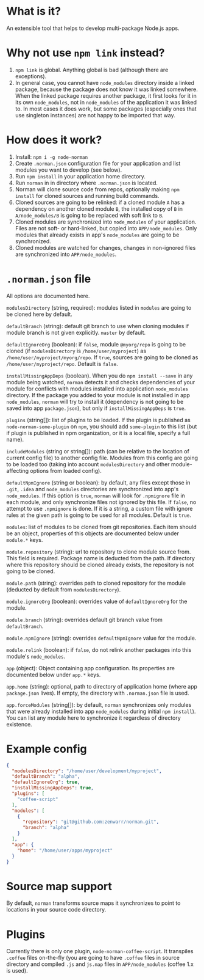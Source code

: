 # What is it?

An extensible tool that helps to develop multi-package Node.js apps.

# Why not use `npm link` instead?

1. `npm link` is global.
   Anything global is bad (although there are exceptions).
2. In general case, you cannot have `node_modules` directory inside a linked package, because the package does not know it was linked somewhere.
   When the linked package requires another package, it first looks for it in its own `node_modules`, not in `node_modules` of the application it was linked to.
   In most cases it does work, but some packages (especially ones that use singleton instances) are not happy to be imported that way.

# How does it work?

1. Install: `npm i -g node-norman`
2. Create `.norman.json` configuration file for your application and list modules you want to develop (see below).
3. Run `npm install` in your application home directory.
4. Run `norman` in in directory where `.norman.json` is located.
5. Norman will clone source code from repos, optionally making `npm install` for cloned sources and running build commands.
6. Cloned sources are going to be relinked: if a cloned module `A` has a dependency on another cloned module `B`, the installed copy of `B` in `A/node_modules/B` is going to be replaced with soft link to `B`.
7. Cloned modules are synchronized into `node_modules` of your application.
  Files are not soft- or hard-linked, but copied into `APP/node_modules`.
  Only modules that already exists in app's `node_modules` are going to be synchronized.
8. Cloned modules are watched for changes, changes in non-ignored files are synchronized into `APP/node_modules`.

# `.norman.json` file

All options are documented here.

`modulesDirectory` (string, required): modules listed in `modules` are going to be cloned here by default.

`defaultBranch` (string): default git branch to use when cloning modules if module branch is not given explicitly. `master` by default.

`defaultIgnoreOrg` (boolean): if `false`, module `@myorg/repo` is going to be cloned (if `modulesDirectory` is `/home/user/myproject`) as `/home/user/myproject/myorg/repo`.
If `true`, sources are going to be cloned as `/home/user/myproject/repo`.
Default is `false`.

`installMissingAppDeps` (boolean). When you do `npm install --save` in any module being watched, `norman` detects it and checks dependencies of your module for conflicts with modules installed into application `node_modules` directory.
If the package you added to your module is not installed in app `node_modules`, `norman` will try to install it (dependency is not going to be saved into app `package.json`), but only if `installMissingAppDeps` is `true`.

`plugins` (string[]): list of plugins to be loaded.
If the plugin is published as `node-norman-some-plugin` on `npm`, you should add `some-plugin` to this list (but if plugin is published in npm organization, or it is a local file, specify a full name).

`includeModules` (string or string[]): path (can be relative to the location of current config file) to another config file.
Modules from this config are going to be loaded too (taking into account `modulesDirectory` and other module-affecting options from loaded config).

`defaultNpmIgnore` (string or boolean): by default, any files except those in `.git`, `.idea` and `node_modules` directories are synchronized into app's `node_modules`.
If this option is `true`, `norman` will look for `.npmignore` file in each module, and only synchronize files not ignored by this file.
If `false`, no attempt to use `.npmignore` is done.
If it is a string, a custom file with ignore rules at the given path is going to be used for all modules.
Default is `true`.

`modules`: list of modules to be cloned from git repositories.
Each item should be an object, properties of this objects are documented below under `module.*` keys.

`module.repository` (string): url to repository to clone module source from.
This field is required.
Package name is deducted from the path.
If directory where this repository should be cloned already exists, the repository is not going to be cloned.

`module.path` (string): overrides path to cloned repository for the module (deducted by default from `modulesDirectory`).

`module.ignoreOrg` (boolean): overrides value of `defaultIgnoreOrg` for the module.

`module.branch` (string): overrides default git branch value from `defaultBranch`.

`module.npmIgnore` (string): overrides `defaultNpmIgnore` value for the module.

`module.relink` (boolean): if `false`, do not relink another packages into this module's `node_modules`.

`app` (object): Object containing app configuration.
Its properties are documented below under `app.*` keys.

`app.home` (string): optional, path to directory of application home (where app `package.json` lives).
If empty, the directory with `.norman.json` file is used.

`app.forceModules` (string[]): by default, `norman` synchronizes only modules that were already installed into app `node_modules` during initial `npm install`).
You can list any module here to synchronize it regardless of directory existence.

# Example config

```json
{
  "modulesDirectory": "/home/user/development/myproject",
  "defaultBranch": "alpha",
  "defaultIgnoreOrg": true,
  "installMissingAppDeps": true,
  "plugins": [
    "coffee-script"
  ],
  "modules": [
    {
      "repository": "git@github.com:zenwarr/norman.git",
      "branch": "alpha"
    }
  ],
  "app": {
    "home": "/home/user/apps/myproject"
  }
}
```

# Source map support

By default, `norman` transforms source maps it synchronizes to point to locations in your source code directory.

# Plugins

Currently there is only one plugin, `node-norman-coffee-script`.
It transpiles `.coffee` files on-the-fly (you are going to have `.coffee` files in source directory and compiled `.js` and `js.map` files in `APP/node_modules` (coffee 1.x is used).
